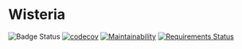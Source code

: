 # Wisteria

![Badge Status](https://travis-ci.org/yukkun007/wisteria.svg?branch=master)
[![codecov](https://codecov.io/gh/yukkun007/wisteria/branch/master/graph/badge.svg)](https://codecov.io/gh/yukkun007/wisteria)
[![Maintainability](https://api.codeclimate.com/v1/badges/8b23ee7de6202ce120b1/maintainability)](https://codeclimate.com/github/yukkun007/wisteria/maintainability)
[![Requirements Status](https://requires.io/github/yukkun007/wisteria/requirements.svg?branch=master)](https://requires.io/github/yukkun007/wisteria/requirements/?branch=master)
